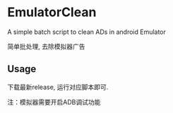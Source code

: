 # EmulatorClean
 A simple batch script to clean ADs in android Emulator
 
 简单批处理, 去除模拟器广告
 
 ## Usage
 
 下载最新release, 运行对应脚本即可.

 注：模拟器需要开启ADB调试功能
